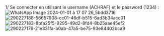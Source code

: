 1/ Se connecter en utilisant le username (ACHRAF) et le password (1234) :
![WhatsApp Image 2024-01-01 à 17 07 26_5bdd3716](https://github.com/achrafnaajou/Activit-Pratique-N-5-Angular-Framework-/assets/129404502/783a6476-bafa-4b1c-8ebb-34c01f637b6d)
![290227188-56657908-cc01-46df-b515-6ad3b34acc01](https://github.com/achrafnaajou/Activit-Pratique-N-5-Angular-Framework-/assets/129404502/0ae0f02a-12c9-4d67-8a07-f19606f2e094)
![290227183-8bfa25f5-9295-49d2-8fd4-8b25aae45ef2](https://github.com/achrafnaajou/Activit-Pratique-N-5-Angular-Framework-/assets/129404502/00fb025a-8400-4fe8-b0dc-e67901908598)
![290227176-21e331fa-b0ab-47a5-be75-93e84402bca9](https://github.com/achrafnaajou/Activit-Pratique-N-5-Angular-Framework-/assets/129404502/8786c650-0419-427d-b0b3-72634179aa2a)
